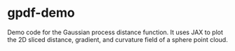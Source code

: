 # gpdf-demo
Demo code for the Gaussian process distance function. It uses JAX to plot the 2D sliced distance, gradient, and curvature field of a sphere point cloud.
